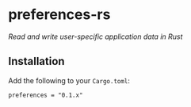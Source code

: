 # preferences-rs
_Read and write user-specific application data in Rust_

## Installation
Add the following to your `Cargo.toml`:

`preferences = "0.1.x"`